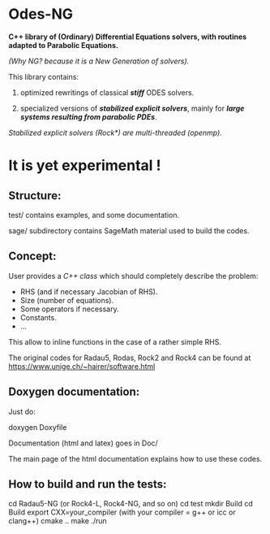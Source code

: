 Odes-NG
=======


**C++ library of (Ordinary) Differential  Equations solvers, with routines adapted to Parabolic Equations.**

_(Why NG? because it is a  New Generation of solvers)._

This library contains:

1) optimized rewritings of classical **_stiff_** ODES solvers.

2) specialized versions of **_stabilized explicit solvers_**, mainly for  **_large systems resulting from parabolic
PDEs_**.

_Stabilized explicit solvers (Rock*) are multi-threaded (openmp)._

It is yet experimental !
======================


Structure:
---------

test/ contains  examples, and some documentation.

sage/ subdirectory contains SageMath material used to build the codes.

Concept:
-------

User provides a _C++ class_ which should completely describe the problem:

* RHS (and if necessary Jacobian of RHS).
* Size (number of equations).
* Some operators if necessary.
* Constants.
* ...

This allow to inline functions in the case of a rather simple RHS.


The original codes for Radau5, Rodas, Rock2 and Rock4 can be found at
https://www.unige.ch/~hairer/software.html

Doxygen documentation:
---------------------

Just do:

 doxygen Doxyfile 

Documentation (html and latex) goes in Doc/

 The main page of the html documentation explains how to use these codes.

How to build and run the tests:
-------------------------------
cd Radau5-NG   (or Rock4-L, Rock4-NG, and so on)
cd test
mkdir Build
cd Build
export CXX=your_compiler (with your compiler = g++ or icc or clang++)
cmake ..
make
./run
